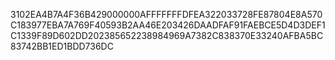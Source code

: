 3102EA4B7A4F36B429000000AFFFFFFFDFEA322033728FE87804E8A570C183977EBA7A769F40593B2AA46E203426DAADFAF91FAEBCE5D4D3DEF1C1339F89D602DD202385652238984969A7382C838370E33240AFBA5BC83742BB1ED1BDD736DC
